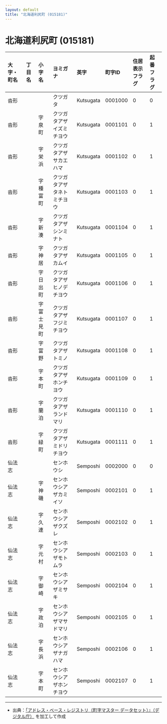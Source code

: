 ```yaml
---
layout: default
title: "北海道利尻町 (015181)"
---
```


# 北海道利尻町 (015181)

| 大字・町名 | 丁目名 | 小字名 | ヨミガナ | 英字 | 町字ID | 住居表示フラグ | 起番フラグ |
|:---|:---|:---|:---|:---|:---|:---|:---|
| 沓形 |  |  | クツガタ | Kutsugata | 0001000 | 0 | 0 |
| 沓形 |  | 字泉町 | クツガタアザイズミチヨウ | Kutsugata | 0001101 | 0 | 1 |
| 沓形 |  | 字栄浜 | クツガタアザサカエハマ | Kutsugata | 0001102 | 0 | 1 |
| 沓形 |  | 字種富町 | クツガタアザタネトミチヨウ | Kutsugata | 0001103 | 0 | 1 |
| 沓形 |  | 字新湊 | クツガタアザシンミナト | Kutsugata | 0001104 | 0 | 1 |
| 沓形 |  | 字神居 | クツガタアザカムイ | Kutsugata | 0001105 | 0 | 1 |
| 沓形 |  | 字日出町 | クツガタアザヒノデチヨウ | Kutsugata | 0001106 | 0 | 1 |
| 沓形 |  | 字富士見町 | クツガタアザフジミチヨウ | Kutsugata | 0001107 | 0 | 1 |
| 沓形 |  | 字富野 | クツガタアザトミノ | Kutsugata | 0001108 | 0 | 1 |
| 沓形 |  | 字本町 | クツガタアザホンチヨウ | Kutsugata | 0001109 | 0 | 1 |
| 沓形 |  | 字蘭泊 | クツガタアザランドマリ | Kutsugata | 0001110 | 0 | 1 |
| 沓形 |  | 字緑町 | クツガタアザミドリチヨウ | Kutsugata | 0001111 | 0 | 1 |
| 仙法志 |  |  | センホウシ | Semposhi | 0002000 | 0 | 0 |
| 仙法志 |  | 字神磯 | センホウシアザカミイソ | Semposhi | 0002101 | 0 | 1 |
| 仙法志 |  | 字久連 | センホウシアザクズレ | Semposhi | 0002102 | 0 | 1 |
| 仙法志 |  | 字元村 | センホウシアザモトムラ | Semposhi | 0002103 | 0 | 1 |
| 仙法志 |  | 字御崎 | センホウシアザミサキ | Semposhi | 0002104 | 0 | 1 |
| 仙法志 |  | 字政泊 | センホウシアザマサドマリ | Semposhi | 0002105 | 0 | 1 |
| 仙法志 |  | 字長浜 | センホウシアザナガハマ | Semposhi | 0002106 | 0 | 1 |
| 仙法志 |  | 字本町 | センホウシアザホンチヨウ | Semposhi | 0002107 | 0 | 1 |

---

- 出典：[「アドレス・ベース・レジストリ（町字マスター データセット）』（デジタル庁）](https://www.digital.go.jp/policies/base_registry_address/) を加工して作成